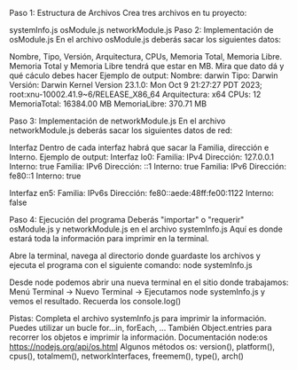 Paso 1: Estructura de Archivos
Crea tres archivos en tu proyecto:

systemInfo.js
osModule.js
networkModule.js
Paso 2: Implementación de osModule.js
En el archivo osModule.js deberás sacar los siguientes datos:

Nombre, Tipo, Versión, Arquitectura, CPUs, Memoria Total, Memoria Libre.
Memoria Total y Memoria Libre tendrá que estar en MB. Mira que dato dá y qué cáculo debes hacer
Ejemplo de output: Nombre: darwin Tipo: Darwin Versión: Darwin Kernel Version 23.1.0: Mon Oct 9 21:27:27 PDT 2023; root:xnu-10002.41.9~6/RELEASE_X86_64 Arquitectura: x64 CPUs: 12 MemoriaTotal: 16384.00 MB MemoriaLibre: 370.71 MB

Paso 3: Implementación de networkModule.js
En el archivo networkModule.js deberás sacar los siguientes datos de red:

Interfaz
Dentro de cada interfaz habrá que sacar la Familia, dirección e Interno.
Ejemplo de output: Interfaz lo0: Familia: IPv4 Dirección: 127.0.0.1 Interno: true Familia: IPv6 Dirección: ::1 Interno: true Familia: IPv6 Dirección: fe80::1 Interno: true

Interfaz en5: Familia: IPv6s Dirección: fe80::aede:48ff:fe00:1122 Interno: false

Paso 4: Ejecución del programa
Deberás "importar" o "requerir" osModule.js y networkModule.js en el archivo systemInfo.js Aquí es donde estará toda la información para imprimir en la terminal.

Abre la terminal, navega al directorio donde guardaste los archivos y ejecuta el programa con el siguiente comando: node systemInfo.js

Desde node podemos abrir una nueva terminal en el sitio donde trabajamos: Menú Terminal -> Nuevo Terminal -> Ejecutamos node systemInfo.js y vemos el resultado. Recuerda los console.log()

Pistas:
Completa el archivo systemInfo.js para imprimir la información. Puedes utilizar un bucle for...in, forEach, ... También Object.entries para recorrer los objetos e imprimir la información.
Documentación node:os https://nodejs.org/api/os.html
Algunos métodos os: version(), platform(), cpus(), totalmem(), networkInterfaces, freemem(), type(), arch()